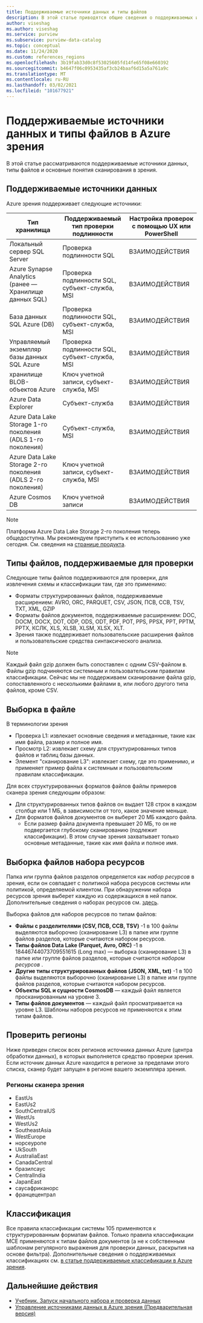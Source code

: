 ```yaml
---
title: Поддерживаемые источники данных и типы файлов
description: В этой статье приводятся общие сведения о поддерживаемых источниках данных и типах файлов в зрения.
author: viseshag
ms.author: viseshag
ms.service: purview
ms.subservice: purview-data-catalog
ms.topic: conceptual
ms.date: 11/24/2020
ms.custom: references_regions
ms.openlocfilehash: 3b19fab33d0c8f53025605fd14fe65f08e660392
ms.sourcegitcommit: b4647f06c0953435af3cb24baaf6d15a5a761a9c
ms.translationtype: MT
ms.contentlocale: ru-RU
ms.lasthandoff: 03/02/2021
ms.locfileid: "101677921"
---
```

# <a name="supported-data-sources-and-file-types-in-azure-purview"></a>Поддерживаемые источники данных и типы файлов в Azure зрения

В этой статье рассматриваются поддерживаемые источники данных, типы файлов и основные понятия сканирования в зрения.

## <a name="supported-data-sources"></a>Поддерживаемые источники данных

Azure зрения поддерживает следующие источники:

| Тип хранилища | Поддерживаемый тип проверки подлинности | Настройка проверок с помощью UX или PowerShell |
| ---------- | ------------------- | ------------------------------ |
| Локальный сервер SQL Server                   | Проверка подлинности SQL                        | ВЗАИМОДЕЙСТВИЯ                                |
| Azure Synapse Analytics (ранее — Хранилище данных SQL)            | Проверка подлинности SQL, субъект-служба, MSI               | ВЗАИМОДЕЙСТВИЯ                             |
| База данных SQL Azure (DB)                  | Проверка подлинности SQL, субъект-служба, MSI               | ВЗАИМОДЕЙСТВИЯ |
| Управляемый экземпляр базы данных SQL Azure      | Проверка подлинности SQL, субъект-служба, MSI               | ВЗАИМОДЕЙСТВИЯ    |
| хранилище BLOB-объектов Azure                       | Ключ учетной записи, субъект-служба, MSI | ВЗАИМОДЕЙСТВИЯ            |
| Azure Data Explorer                      | Субъект-служба                              | ВЗАИМОДЕЙСТВИЯ            |
| Azure Data Lake Storage 1-го поколения (ADLS 1-го поколения) | Субъект-служба, MSI                              | ВЗАИМОДЕЙСТВИЯ            |
| Azure Data Lake Storage 2-го поколения (ADLS 2-го поколения) | Ключ учетной записи, субъект-служба, MSI            | ВЗАИМОДЕЙСТВИЯ            |
| Azure Cosmos DB                          | Ключ учетной записи                                    | ВЗАИМОДЕЙСТВИЯ            |


> [!Note]
> Платформа Azure Data Lake Storage 2-го поколения теперь общедоступна. Мы рекомендуем приступить к ее использованию уже сегодня. См. сведения на [странице продукта](https://azure.microsoft.com/en-us/services/storage/data-lake-storage/).

## <a name="file-types-supported-for-scanning"></a>Типы файлов, поддерживаемые для проверки

Следующие типы файлов поддерживаются для проверки, для извлечения схемы и классификации там, где это применимо:

- Форматы структурированных файлов, поддерживаемые расширением: AVRO, ORC, PARQUET, CSV, JSON, ПСВ, ССВ, TSV, TXT, XML, GZIP
- Форматы файлов документов, поддерживаемые расширением: DOC, DOCM, DOCX, DOT, ODP, ODS, ODT, PDF, POT, PPS, PPSX, PPT, PPTM, PPTX, КСЛК, XLS, XLSB, XLSM, XLSX, XLT.
- Зрения также поддерживает пользовательские расширения файлов и пользовательские средства синтаксического анализа.
 
> [!Note]
> Каждый файл gzip должен быть сопоставлен с одним CSV-файлом в. Файлы gzip подчиняются системным и пользовательским правилам классификации. Сейчас мы не поддерживаем сканирование файла gzip, сопоставленного с несколькими файлами в, или любого другого типа файлов, кроме CSV. 

## <a name="sampling-within-a-file"></a>Выборка в файле

В терминологии зрения
- Проверка L1: извлекает основные сведения и метаданные, такие как имя файла, размер и полное имя.
- Просмотр L2: извлекает схему для структурированных типов файлов и таблиц базы данных.
- Элемент "сканирование L3": извлекает схему, где это применимо, и применяет пример файла к системным и пользовательским правилам классификации.

Для всех структурированных форматов файлов файлы примеров сканера зрения следующим образом:

- Для структурированных типов файлов он выдает 128 строк в каждом столбце или 1 МБ, в зависимости от того, какое значение меньше.
- Для форматов файлов документов он выберет 20 МБ каждого файла.
    - Если размер файла документа превышает 20 МБ, то он не подвергается глубокому сканированию (подлежит классификации). В этом случае зрения захватывает только основные метаданные, такие как имя файла и полное имя.

## <a name="resource-set-file-sampling"></a>Выборка файлов набора ресурсов

Папка или группа файлов разделов определяется как *набор ресурсов* в зрения, если он совпадает с политикой набора ресурсов системы или политикой, определяемой клиентом. При обнаружении набора ресурсов зрения выберет каждую из содержащихся в ней папок. Дополнительные сведения о наборах ресурсов см. [здесь](concept-resource-sets.md).

Выборка файлов для наборов ресурсов по типам файлов:

- **Файлы с разделителями (CSV, ПСВ, ССВ, TSV)** -1 в 100 файлы выделяются выборочно (сканирование L3) в папке или группе файлов разделов, которые считаются набором ресурсов.
- **Типы файлов Data Lake (Parquet, Avro, ORC)** -1 в 18446744073709551615 (Long max) — выборка (сканирование L3) в папке или группе файлов разделов, которые считаются *набором ресурсов* .
- **Другие типы структурированных файлов (JSON, XML, txt)** -1 в 100 файлы выделяются выборочно (сканирование L3) в папке или группе файлов разделов, которые считаются набором ресурсов.
- **Объекты SQL и сущности CosmosDB** — каждый файл является просканированным на уровне 3.
- **Типы файлов документов** — каждый файл просматривается на уровне L3. Шаблоны наборов ресурсов не применяются к этим типам файлов.

## <a name="scan-regions"></a>Проверить регионы
Ниже приведен список всех регионов источника данных Azure (центра обработки данных), в которых выполняется средство проверки зрения. Если источник данных Azure находится в регионе за пределами этого списка, сканер будет запущен в регионе вашего экземпляра зрения.
 
### <a name="purview-scanner-regions"></a>Регионы сканера зрения

- EastUs
- EastUs2 
- SouthCentralUS
- WestUs
- WestUs2
- SoutheastAsia
- WestEurope
- норсеуропе
- UkSouth
- AustraliaEast
- CanadaCentral
- бразилсаус
- CentralIndia
- JapanEast
- саусафриканорс
- францецентрал

## <a name="classification"></a>Классификация

Все правила классификации системы 105 применяются к структурированным форматам файлов. Только правила классификации MCE применяются к типам файлов документов (а не к собственным шаблонам регулярного выражения для проверки данных, раскрытия на основе фильтра). Дополнительные сведения о поддерживаемых классификациях см. [в статье поддерживаемые классификации в Azure зрения](supported-classifications.md).

## <a name="next-steps"></a>Дальнейшие действия

- [Учебник. Запуск начального набора и проверка данных](tutorial-scan-data.md)
- [Управление источниками данных в Azure зрения (Предварительная версия)](manage-data-sources.md)